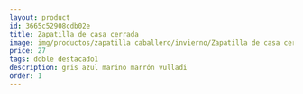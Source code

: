 ```yaml
---
layout: product
id: 3665c52908cdb02e
title: Zapatilla de casa cerrada
image: img/productos/zapatilla caballero/invierno/Zapatilla de casa cerrada=27=doble destacado1=gris azul marino marrón vulladi.webp
price: 27
tags: doble destacado1
description: gris azul marino marrón vulladi
order: 1
---
```


